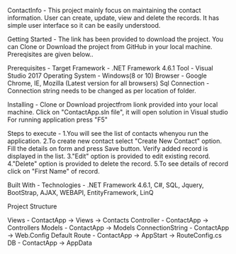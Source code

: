 ContactInfo - 
This project mainly focus on maintaining the contact information. 
User can create, update, view and delete the records.
It has simple user interface so it can be easily understood.

Getting Started - 
The link has been provided to download the project. You can Clone or Download the project from GitHub in your local machine.
Prereqisites are given below..

Prerequisites - 
Target Framework - .NET Framework 4.6.1
Tool - Visual Studio 2017
Operating System - Windows(8 or 10)
Browser - Google Chrome, IE, Mozilla (Latest version for all browsers)
Sql Connection - Connection string needs to be changed as per location of folder.

Installing - 
Clone or Download projectfrom lionk provided into your local machine.
Click on "ContactApp.sln file", it will open solution in Visual studio
For running application press "F5"


Steps to execute -
1.You will see the list of contacts whenyou run the application.
2.To create new contact select "Create New Contact" option. Fill the details on form and press Save button. Verify added record is displayed in the list.
3."Edit" option is provided to edit existing record.
4."Delete" option is provided to delete the record.
5.To see details of record click on "First Name" of record.

Built With - 
Technologies - .NET Framework 4.6.1, C#, SQL, Jquery, BootStrap, AJAX, WEBAPI, EntityFramework, LinQ 

Project Structure

Views - ContactApp -> Views -> Contacts
Controller - ContactApp -> Controllers 
Models - ContactApp -> Models
ConnectionString - ContactApp -> Web.Config
Default Route - ContactApp -> AppStart -> RouteConfig.cs
DB - ContactApp -> AppData
